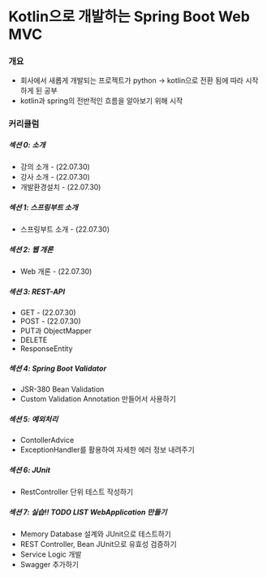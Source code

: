 # Kotlin으로 개발하는 Spring Boot Web MVC


### 개요
- 회사에서 새롭게 개발되는 프로젝트가 python -> kotlin으로 전환 됨에 따라 시작하게 된 공부
- kotlin과 spring의 전반적인 흐름을 알아보기 위해 시작


### 커리큘럼
##### 섹션 0: 소개
- 강의 소개 - (22.07.30)
- 강사 소개 - (22.07.30)
- 개발환경설치 - (22.07.30)

##### 섹션 1: 스프링부트 소개
- 스프링부트 소개 - (22.07.30)

##### 섹션 2: 웹 개론
- Web 개론 - (22.07.30)

##### 섹션 3: REST-API
- GET - (22.07.30)
- POST - (22.07.30)
- PUT과 ObjectMapper
- DELETE
- ResponseEntity

##### 섹션 4: Spring Boot Validator
- JSR-380 Bean Validation
- Custom Validation Annotation 만들어서 사용하기

##### 섹션 5: 예외처리
- ContollerAdvice
- ExceptionHandler를 활용하여 자세한 에러 정보 내려주기

##### 섹션 6: JUnit
- RestController 단위 테스트 작성하기

##### 섹션 7: 실습!! TODO LIST WebApplication 만들기
- Memory Database 설계와 JUnit으로 테스트하기
- REST Controller, Bean JUnit으로 유효성 검증하기
- Service Logic 개발
- Swagger 추가하기